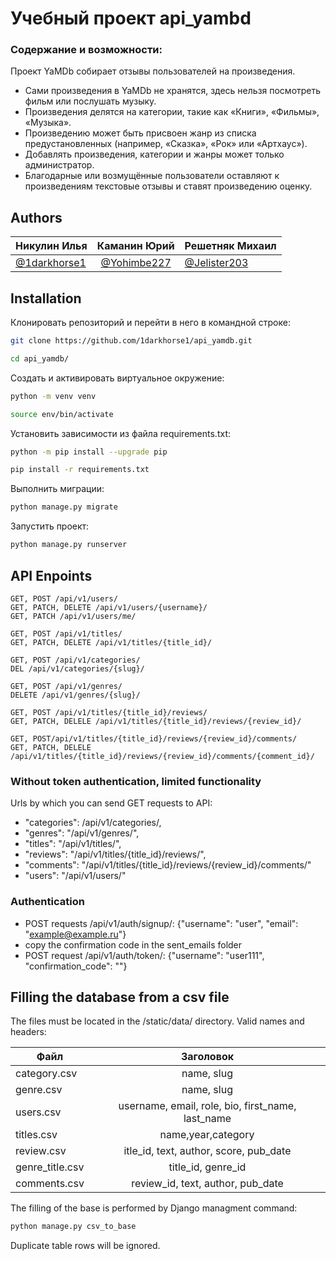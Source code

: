 
# Учебный проект api_yambd
### Содержание и возможности:
Проект YaMDb собирает отзывы пользователей на произведения. 
* Сами произведения в YaMDb не хранятся, здесь нельзя посмотреть фильм или послушать музыку. 
* Произведения делятся на категории, такие как «Книги», «Фильмы», «Музыка». 
* Произведению может быть присвоен жанр из списка предустановленных (например, «Сказка», «Рок» или «Артхаус»). 
* Добавлять произведения, категории и жанры может только администратор. 
* Благодарные или возмущённые пользователи оставляют к произведениям текстовые отзывы и ставят произведению оценку.
## Authors

Никулин Илья | Каманин Юрий   | Решетняк Михаил 
-----------|:------------------------------------------------:| :----------|
[@1darkhorse1](https://www.github.com/1darkhorse1) | [@Yohimbe227](https://www.github.com/Yohimbe227) | [@Jelister203](https://www.github.com/Jelister203)

## Installation

Клонировать репозиторий и перейти в него в командной строке:
```bash
git clone https://github.com/1darkhorse1/api_yamdb.git
```
```bash
cd api_yamdb/
```
Cоздать и активировать виртуальное окружение:
```bash
python -m venv venv
```
```bash
source env/bin/activate
```
Установить зависимости из файла requirements.txt:
```bash
python -m pip install --upgrade pip
```
```bash
pip install -r requirements.txt
```
Выполнить миграции:
```bash
python manage.py migrate
```
Запустить проект:
```bash
python manage.py runserver
```

## API Enpoints

```http
GET, POST /api/v1/users/
GET, PATCH, DELETE /api/v1/users/{username}/
GET, PATCH /api/v1/users/me/
```

```http
GET, POST /api/v1/titles/
GET, PATCH, DELETE /api/v1/titles/{title_id}/
```
```http
GET, POST /api/v1/categories/
DEL /api/v1/categories/{slug}/
```
```http
GET, POST /api/v1/genres/
DELETE /api/v1/genres/{slug}/
```
```http
GET, POST /api/v1/titles/{title_id}/reviews/
GET, PATCH, DELELE /api/v1/titles/{title_id}/reviews/{review_id}/
```
```http
GET, POST/api/v1/titles/{title_id}/reviews/{review_id}/comments/
GET, PATCH, DELELE /api/v1/titles/{title_id}/reviews/{review_id}/comments/{comment_id}/
```
### Without token authentication, limited functionality
Urls by which you can send GET requests to API: 
* "categories": /api/v1/categories/, 
* "genres": "/api/v1/genres/", 
* "titles": "/api/v1/titles/", 
* "reviews": "/api/v1/titles/{title_id}/reviews/", 
* "comments": "/api/v1/titles/{title_id}/reviews/{review_id}/comments/" 
* "users": "/api/v1/users/"

### Authentication
* POST requests /api/v1/auth/signup/: {"username": "user", "email": "example@example.ru"}
* copy the confirmation code in the sent_emails folder
* POST request /api/v1/auth/token/: {"username": "user111", "confirmation_code": ""}

## Filling the database from a csv file
The files must be located in the /static/data/ directory.
Valid names and headers:

Файл    | Заголовок 
-----------|:-------: 
category.csv       |   name, slug 
genre.csv    |   name, slug
users.csv      | username, email, role, bio, first_name, last_name
titles.csv      | name,year,category
review.csv      |   itle_id, text, author, score, pub_date  
genre_title.csv  | title_id, genre_id
comments.csv    | review_id, text, author, pub_date

The filling of the base is performed by Django managment command:
```bash
python manage.py csv_to_base
```
Duplicate table rows will be ignored.